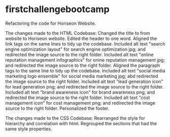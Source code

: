# firstchallengebootcamp
Refactoring the code for Horiseon Website.

The changes made to the HTML Codebase:
Changed the title to from website to Horiseon website.
Edited the header to one word.
Aligned the link tags on the same lines to tidy up the codebase.
Included alt text "search engine optimization layout" for search engine optimization jpg; and redirected the image source to the right folder.
Included alt text "online reputation management infographics" for onine reputation management jpg; and redirected the image source to the right folder.
Aligned the paragraph tags to the same line to tidy up the codebase.
Included alt text "social media marketing logo ensemble" for social media marketing jpg; abd redirected the image source to the right folder.
Included alt text "lead generation icon" for lead generation png; and redirected the image source to the right folder.
Included alt text "brand awareness icon" for brand awareness png; and redirected the image source to the right folder.
Included alt text "cost management icon" for cost management png; and redirected the image source to the right folder.
Personalized the footer.

The changes made to the CSS Codebase:
Rearranged the style for hierarchy and correlation with html.
Regrouped the sections that had the same style properties.
